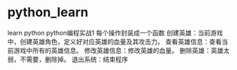 # python_learn
learn python
python编程实战1
每个操作封装成一个函数
创建英雄：当前游戏中，创建英雄角色，定义好对应英雄的血量及其攻击力。
查看英雄信息：查看当前游戏中所有的英雄信息。
修改英雄信息：修改英雄的血量。
删除英雄：英雄太弱，不需要，删除掉。
退出系统：结束程序
